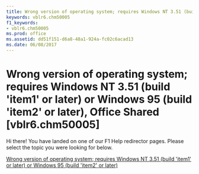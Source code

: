 ```yaml
---
title: Wrong version of operating system; requires Windows NT 3.51 (build 'item1' or later) or Windows 95 (build 'item2' or later), Office Shared [vblr6.chm50005]
keywords: vblr6.chm50005
f1_keywords:
- vblr6.chm50005
ms.prod: office
ms.assetid: dd51f151-d6a8-48a1-924a-fc02c6acad13
ms.date: 06/08/2017
---
```



# Wrong version of operating system; requires Windows NT 3.51 (build 'item1' or later) or Windows 95 (build 'item2' or later), Office Shared [vblr6.chm50005]

Hi there! You have landed on one of our F1 Help redirector pages. Please select the topic you were looking for below.

[Wrong version of operating system; requires Windows NT 3.51 (build 'item1' or later) or Windows 95 (build 'item2' or later)](http://msdn.microsoft.com/library/ddc2e94c-9de0-d1dc-2c3d-9d5486ccdfda%28Office.15%29.aspx)

